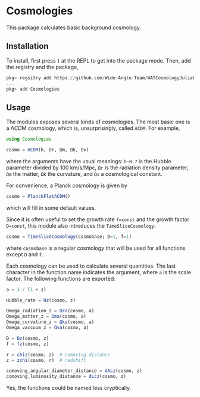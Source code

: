 # Cosmologies

This package calculates basic background cosmology.


## Installation

To install, first press `]` at the REPL to get into the package mode. Then, add the registry and the package,
```julia
pkg> regsitry add https://github.com/Wide-Angle-Team/WATCosmologyJuliaRegistry.git
...
pkg> add Cosmologies
```


## Usage

The modules exposes several kinds of cosmologies. The most basic one is a ΛCDM
cosmology, which is, unsurprisingly, called `ΛCDM`. For example,
```julia
using Cosmologies

cosmo = ΛCDM(h, Ωr, Ωm, Ωk, Ωv)
```
where the arguments have the usual meanings: `h∼0.7` is the Hubble parameter
divided by 100 km/s/Mpc, `Ωr` is the radiation density parameter, `Ωm` the
matter, `Ωk` the curvature, and `Ωv` a cosmological constant.

For convenience, a Planck cosmology is given by
```julia
cosmo = PlanckFlatΛCDM()
```
which will fill in some default values.

Since it is often useful to set the growth rate `f=const` and the growth factor
`D=const`, this module also introduces the `TimeSliceCosmology`:
```julia
cosmo = TimeSliceCosmology(cosmobase; D=1, f=1)
```
where `cosmobase` is a regular cosmology that will be used for all functions
except `D` and `f`.

Each cosmology can be used to calculate several quantities. The last character
in the function name indicates the argument, where `a` is the scale factor. The
following functions are exported:
```julia
a = 1 / (1 + z)

Hubble_rate = Hz(cosmo, z)

Omega_radiation_z = Ωra(cosmo, a)
Omega_matter_z = Ωma(cosmo, a)
Omega_curvature_z = Ωka(cosmo, a)
Omega_vaccuum_z = Ωva(cosmo, a)

D = Dz(cosmo, z)
f = fz(cosmo, z)

r = chiz(cosmo, z)  # comoving distance
z = zchi(cosmo, r)  # redshift

comoving_angular_diameter_distance = dAcz(cosmo, z)
comoving_luminosity_distance = dLcz(cosmo, z)
```
Yes, the functions could be named less cryptically.
